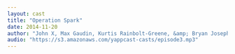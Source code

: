 ```yaml
---
layout: cast
title: "Operation Spark"
date: 2014-11-20
author: "John X, Max Gaudin, Kurtis Rainbolt-Greene, &amp; Bryan Joseph"
audio: "https://s3.amazonaws.com/yappcast-casts/episode3.mp3"
---
```

